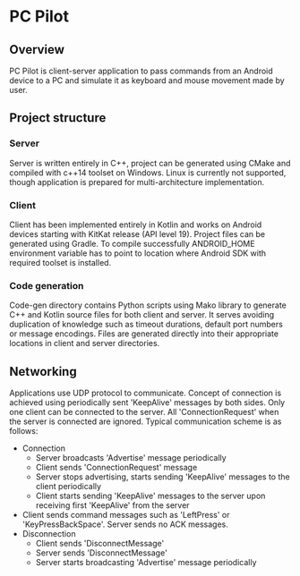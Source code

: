 # PC Pilot

## Overview

PC Pilot is client-server application to pass commands from an Android device to a PC and simulate it as keyboard and mouse movement made by user.

## Project structure

### Server
Server is written entirely in C++, project can be generated using CMake and compiled with c++14 toolset on Windows. Linux is currently not supported, though application is prepared for multi-architecture implementation.

### Client
Client has been implemented entirely in Kotlin and works on Android devices starting with KitKat release (API level 19). Project files can be generated using Gradle. To compile successfully ANDROID_HOME environment variable has to point to location where Android SDK with required toolset is installed.

### Code generation
Code-gen directory contains Python scripts using Mako library to generate C++ and Kotlin source files for both client and server. It serves avoiding duplication of knowledge such as timeout durations, default port numbers or message encodings. Files are generated directly into their appropriate locations in client and server directories.

## Networking
Applications use UDP protocol to communicate. Concept of connection is achieved using periodically sent 'KeepAlive' messages by both sides. Only one client can be connected to the server. All 'ConnectionRequest' when the server is connected are ignored. Typical communication scheme is as follows:
- Connection
	- Server broadcasts 'Advertise' message periodically
	- Client sends 'ConnectionRequest' message
	- Server stops advertising, starts sending 'KeepAlive' messages to the client periodically
	- Client starts sending 'KeepAlive' messages to the server upon receiving first 'KeepAlive' from the server
- Client sends command messages such as 'LeftPress' or 'KeyPressBackSpace'. Server sends no ACK messages.
- Disconnection
	- Client sends 'DisconnectMessage'
	- Server sends 'DisconnectMessage'
	- Server starts broadcasting 'Advertise' message periodically

